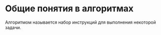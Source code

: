 <h1>Общие понятия в алгоритмах</h1>

<p>Алгоритмом называется набор инструкций для выполнения некоторой задачи.</p>